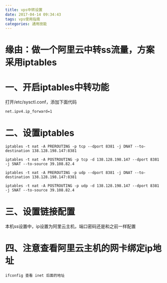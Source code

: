 ```yaml
---
title: vps中转设置
date: 2017-04-14 09:34:43
tags: vps使用指南
categories: 通用技能
---
```


# 缘由：做一个阿里云中转ss流量，方案采用iptables

<!--more-->

# 一、开启iptables中转功能
打开/etc/sysctl.conf，添加下面代码
```
net.ipv4.ip_forward=1
```

# 二、设置iptables

```
iptables -t nat -A PREROUTING -p tcp --dport 8381 -j DNAT --to-destination 138.128.198.147:8381

iptables -t nat -A POSTROUTING -p tcp -d 138.128.198.147 --dport 8381 -j SNAT --to-source 39.108.82.4

iptables -t nat -A PREROUTING -p udp --dport 8381 -j DNAT --to-destination 138.128.198.147:8381

iptables -t nat -A POSTROUTING -p udp -d 138.128.198.147 --dport 8381 -j SNAT --to-source 39.108.82.4
```

# 三、设置链接配置
本机ss设置中，ip设置为阿里云主机，端口密码还是和之前一样配置

# 四、注意查看阿里云主机的网卡绑定ip地址

```
ifconfig 查看 inet 后面的地址
```
